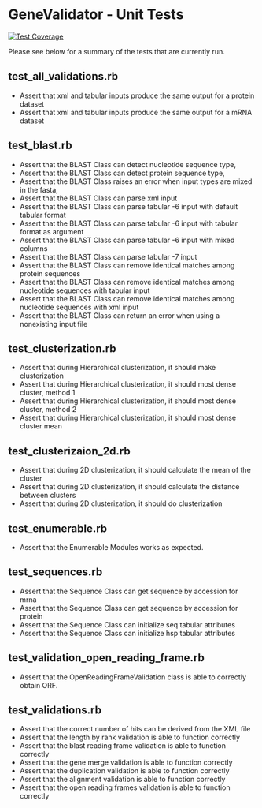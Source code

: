 # GeneValidator - Unit Tests

[![Test Coverage](https://codeclimate.com/github/IsmailM/GeneValidator/badges/coverage.svg)](https://codeclimate.com/github/IsmailM/GeneValidator)

Please see below for a summary of the tests that are currently run.

## test_all_validations.rb

* Assert that xml and tabular inputs produce the same output for a protein dataset
* Assert that xml and tabular inputs produce the same output for a mRNA dataset

## test_blast.rb

* Assert that the BLAST Class can detect nucleotide sequence type,
* Assert that the BLAST Class can detect protein sequence type,
* Assert that the BLAST Class raises an error when input types are mixed in the fasta,
* Assert that the BLAST Class can parse xml input
* Assert that the BLAST Class can parse tabular -6 input with default tabular format
* Assert that the BLAST Class can parse tabular -6 input with tabular format as argument
* Assert that the BLAST Class can parse tabular -6 input with mixed columns
* Assert that the BLAST Class can parse tabular -7 input
* Assert that the BLAST Class can remove identical matches among protein sequences
* Assert that the BLAST Class can remove identical matches among nucleotide sequences with tabular input
* Assert that the BLAST Class can remove identical matches among nucleotide sequences with xml input
* Assert that the BLAST Class can return an error when using a nonexisting input file

## test_clusterization.rb

* Assert that during Hierarchical clusterization, it should make clusterization 
* Assert that during Hierarchical clusterization, it should most dense cluster, method 1
* Assert that during Hierarchical clusterization, it should most dense cluster, method 2
* Assert that during Hierarchical clusterization, it should most dense cluster mean

## test_clusterizaion_2d.rb

* Assert that during 2D clusterization, it should calculate the mean of the cluster
* Assert that during 2D clusterization, it should calculate the distance between clusters 
* Assert that during 2D clusterization, it should do clusterization

## test_enumerable.rb

* Assert that the Enumerable Modules works as expected.

## test_sequences.rb

* Assert that the Sequence Class can get sequence by accession for mrna
* Assert that the Sequence Class can get sequence by accession for protein
* Assert that the Sequence Class can initialize seq tabular attributes
* Assert that the Sequence Class can initialize hsp tabular attributes

## test_validation_open_reading_frame.rb

* Assert that the OpenReadingFrameValidation class is able to correctly obtain ORF.

## test_validations.rb

* Assert that the correct number of hits can be derived from the XML file
* Assert that the length by rank validation is able to function correctly
* Assert that the blast reading frame validation is able to function correctly
* Assert that the gene merge validation is able to function correctly
* Assert that the duplication validation is able to function correctly
* Assert that the alignment validation is able to function correctly
* Assert that the open reading frames validation is able to function correctly
